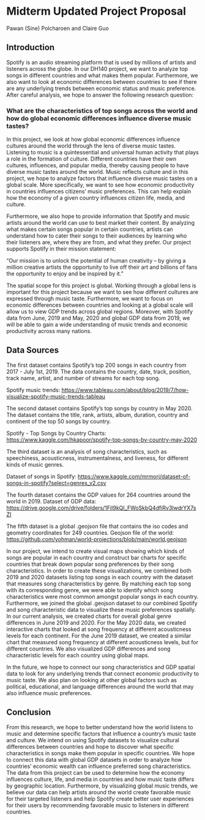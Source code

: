 # Midterm Updated Project Proposal
Pawan (Sine) Polcharoen and Claire Guo


## Introduction
Spotify is an audio streaming platform that is used by millions of artists and listeners across the globe. In our DH140 project, we want to analyze top songs in different countries and what makes them popular. Furthermore, we also want to look at economic differences between countries to see if there are any underlying trends between economic status and music preference. After careful analysis, we hope to answer the following research question:

### What are the characteristics of top songs across the world and how do global economic differences influence diverse music tastes?

In this project, we look at how global economic differences influence cultures around the world through the lens of diverse music tastes.
Listening to music is a quintessential and universal human activity that plays a role in the formation of culture. Different countries have their own cultures, influences, and popular media, thereby causing people to have diverse music tastes around the world. Music reflects culture and in this project, we hope to analyze factors that influence diverse music tastes on a global scale. More specifically, we want to see how economic productivity in countries influences citizens’ music preferences. This can help explain how the economy of a given country influences citizen life, media, and culture.

Furthermore, we also hope to provide information that Spotify and music artists around the world can use to best market their content. By analyzing what makes certain songs popular in certain countries, artists can understand how to cater their songs to their audiences by learning who their listeners are, where they are from, and what they prefer. Our project supports Spotify in their mission statement:

“Our mission is to unlock the potential of human creativity – by giving a million creative artists the opportunity to live off their art and billions of fans the opportunity to enjoy and be inspired by it.”

The spatial scope for this project is global. Working through a global lens is important for this project because we want to see how different cultures are expressed through music taste. Furthermore, we want to focus on economic differences between countries and looking at a global scale will allow us to view GDP trends across global regions. Moreover, with Spotify data from June, 2019 and May, 2020 and global GDP data from 2019, we will be able to gain a wide understanding of music trends and economic productivity across many nations.


## Data Sources
The first dataset contains Spotify’s top 200 songs in each country from 2017 - July 1st, 2019. The data contains the country, date, track, position, track name, artist, and number of streams for each top song.

Spotify music trends: https://www.tableau.com/about/blog/2019/7/how-visualize-spotify-music-trends-tableau

The second dataset contains Spotify’s top songs by country in May 2020. The dataset contains the title, rank, artists, album, duration, country and continent of the top 50 songs by country.

Spotify - Top Songs by Country Charts: https://www.kaggle.com/hkapoor/spotify-top-songs-by-country-may-2020

The third dataset is an analysis of song characteristics, such as speechiness, acousticness, instrumentalness, and liveness, for different kinds of music genres.

Dataset of songs in Spotify: https://www.kaggle.com/mrmorj/dataset-of-songs-in-spotify?select=genres_v2.csv 

The fourth dataset contains the GDP values for 264 countries around the world in 2019.
Dataset of GDP data: https://drive.google.com/drive/folders/1FiI9kQI_FWoSkbQ4dfiRv3IwdrYX7sZI 

The fifth dataset is a global .geojson file that contains the iso codes and geometry coordinates for 249 countries. 
Geojson file of the world: https://github.com/yohman/world-projections/blob/main/world.geojson 

In our project, we intend to create visual maps showing which kinds of songs are popular in each country and construct bar charts for specific countries that break down popular song preferences by their song characteristics. In order to create these visualizations, we combined both 2019 and 2020 datasets listing top songs in each country with the dataset that measures song characteristics by genre. By matching each top song with its corresponding genre, we were able to identify which song characteristics were most common amongst popular songs in each country. Furthermore, we joined the global .geojson dataset to our combined Spotify and song characteristic data to visualize these music preferences spatially. In our current analysis, we created charts for overall global genre differences in June 2019 and 2020. For the May 2020 data, we created interactive charts that looked at song frequency at different acousticness levels for each continent. For the June 2019 dataset, we created a similar chart that measured song frequency at different acousticness levels, but for different countries. We also visualized GDP differences and song characteristic levels for each country using global maps.

In the future, we hope to connect our song characteristics and GDP spatial data to look for any underlying trends that connect economic productivity to music taste. We also plan on looking at other global factors such as political, educational, and language differences around the world that may also influence music preferences.

## Conclusion
From this research, we hope to better understand how the world listens to music and determine specific factors that influence a country’s music taste and culture. We intend on using Spotify datasets to visualize cultural differences between countries and hope to discover what specific characteristics in songs make them popular in specific countries. We hope to connect this data with global GDP datasets in order to analyze how countries’ economic wealth can influence preferred song characteristics. The data from this project can be used to determine how the economy influences culture, life, and media in countries and how music taste differs by geographic location. Furthermore, by visualizing global music trends, we believe our data can help artists around the world create favorable music for their targeted listeners and help Spotify create better user experiences for their users by recommending favorable music to listeners in different countries.

